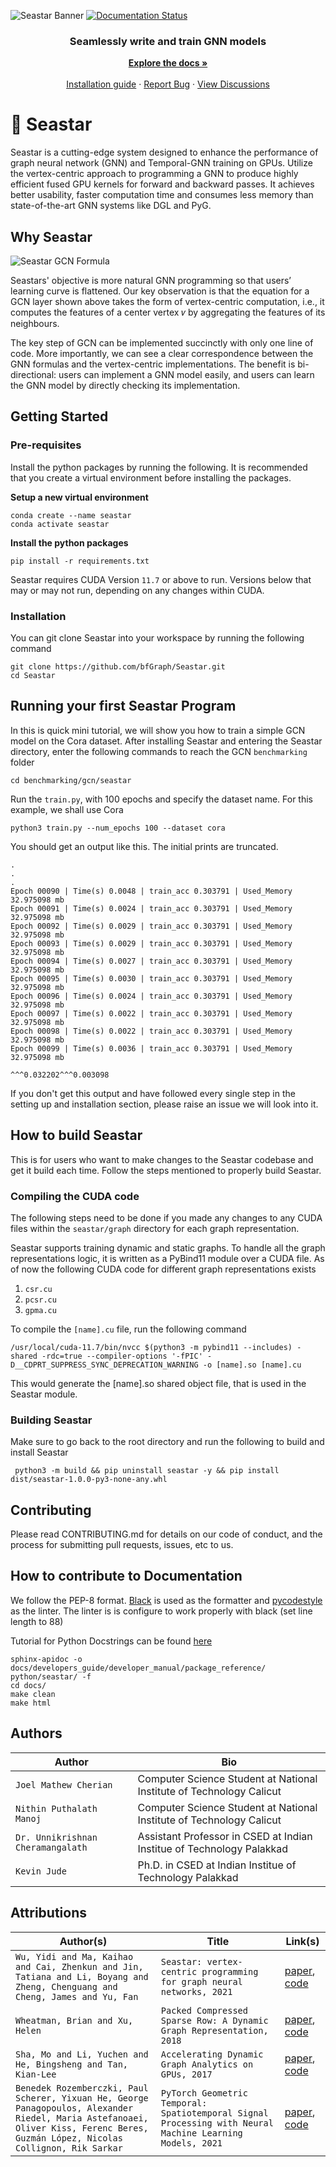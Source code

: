 ![Seastar Banner](https://github.com/bfGraph/Seastar/blob/main/assets/Seastar%20Banner.png?raw=true)
[![Documentation Status](https://readthedocs.org/projects/seastar/badge/?version=latest)](https://seastar.readthedocs.io/en/latest/?badge=latest)

<div align="center">
  <h3 align="center">Seamlessly write and train GNN models</h3>

  <p align="center">
    <a href="https://seastar.readthedocs.io/en/latest/"><strong>Explore the docs »</strong></a>
    <br />
    <br />
    <a href="https://github.com/bfGraph/Seastar/blob/main/INSTALLATION.md">Installation guide</a>
    ·
    <a href="https://github.com/bfGraph/Seastar/issues">Report Bug</a>
    ·
    <a href="https://github.com/bfGraph/Seastar/discussions">View Discussions</a>
  </p>
</div>


# 🌟 Seastar

Seastar is a cutting-edge system designed to enhance the performance of graph neural network (GNN) and Temporal-GNN training on GPUs. Utilize the vertex-centric approach to programming a GNN to produce highly efficient fused GPU kernels for forward and backward passes. It achieves better usability, faster computation time and consumes less memory than state-of-the-art GNN systems like DGL and PyG.

## Why Seastar

![Seastar GCN Formula](https://github.com/bfGraph/Seastar/blob/main/assets/Seastar%20GCN%20Formula.png?raw=true)

Seastars' objective is more natural GNN programming so that users’ learning curve is flattened. Our key observation is that the equation for a GCN layer shown above takes the form of vertex-centric computation, i.e., it computes the features of a center vertex 𝑣 by aggregating the features of its neighbours.

The key step of GCN can be implemented succinctly with only one line of code. More importantly, we can see a clear correspondence between the GNN formulas and the vertex-centric implementations. The benefit is bi-directional: users can implement a GNN model easily, and users can learn the GNN model by directly checking its implementation.

## Getting Started

### Pre-requisites

Install the python packages by running the following. It is recommended that you create a virtual environment before installing the packages.

**Setup a new virtual environment**
```
conda create --name seastar
conda activate seastar
```

**Install the python packages**
```
pip install -r requirements.txt
```

Seastar requires CUDA Version `11.7` or above to run. Versions below that may or may not run, depending on any changes within CUDA.

### Installation

You can git clone Seastar into your workspace by running the following command

```
git clone https://github.com/bfGraph/Seastar.git
cd Seastar
```

## Running your first Seastar Program

In this is quick mini tutorial, we will show you how to train a simple GCN model on the Cora dataset. After installing Seastar and entering the Seastar directory, enter the following commands to reach the GCN `benchmarking` folder

```
cd benchmarking/gcn/seastar
```

Run the `train.py`, with 100 epochs and specify the dataset name. For this example, we shall use Cora

```
python3 train.py --num_epochs 100 --dataset cora
```

You should get an output like this. The initial prints are truncated.

```
.
.
.
Epoch 00090 | Time(s) 0.0048 | train_acc 0.303791 | Used_Memory 32.975098 mb
Epoch 00091 | Time(s) 0.0024 | train_acc 0.303791 | Used_Memory 32.975098 mb
Epoch 00092 | Time(s) 0.0029 | train_acc 0.303791 | Used_Memory 32.975098 mb
Epoch 00093 | Time(s) 0.0029 | train_acc 0.303791 | Used_Memory 32.975098 mb
Epoch 00094 | Time(s) 0.0027 | train_acc 0.303791 | Used_Memory 32.975098 mb
Epoch 00095 | Time(s) 0.0030 | train_acc 0.303791 | Used_Memory 32.975098 mb
Epoch 00096 | Time(s) 0.0024 | train_acc 0.303791 | Used_Memory 32.975098 mb
Epoch 00097 | Time(s) 0.0022 | train_acc 0.303791 | Used_Memory 32.975098 mb
Epoch 00098 | Time(s) 0.0022 | train_acc 0.303791 | Used_Memory 32.975098 mb
Epoch 00099 | Time(s) 0.0036 | train_acc 0.303791 | Used_Memory 32.975098 mb

^^^0.032202^^^0.003098
```

If you don't get this output and have followed every single step in the setting up and installation section, please raise an issue we will look into it.

## How to build Seastar

This is for users who want to make changes to the Seastar codebase and get it build each time. Follow the steps mentioned to properly build Seastar.

### Compiling the CUDA code

The following steps need to be done if you made any changes to any CUDA files within the `seastar/graph` directory for each graph representation.

Seastar supports training dynamic and static graphs. To handle all the graph representations logic, it is written as a PyBind11 module over a CUDA file. As of now the following CUDA code for different graph representations exists

1. `csr.cu`
2. `pcsr.cu`
3. `gpma.cu`

To compile the `[name].cu` file, run the following command

```
/usr/local/cuda-11.7/bin/nvcc $(python3 -m pybind11 --includes) -shared -rdc=true --compiler-options '-fPIC' -D__CDPRT_SUPPRESS_SYNC_DEPRECATION_WARNING -o [name].so [name].cu
```
This would generate the [name].so shared object file, that is used in the Seastar module. 

### Building Seastar

Make sure to go back to the root directory and run the following to build and install Seastar

```
 python3 -m build && pip uninstall seastar -y && pip install dist/seastar-1.0.0-py3-none-any.whl
```

## Contributing

Please read CONTRIBUTING.md for details on our code of conduct, and the process for submitting pull requests, issues, etc to us.

## How to contribute to Documentation

We follow the PEP-8 format. [Black](https://pypi.org/project/black/) is used as the formatter and [pycodestyle](https://pypi.org/project/pycodestyle/) as the linter. The linter is is configure to work properly with black (set line length to 88)

Tutorial for Python Docstrings can be found [here](https://sphinx-rtd-tutorial.readthedocs.io/en/latest/docstrings.html)

```
sphinx-apidoc -o docs/developers_guide/developer_manual/package_reference/ python/seastar/ -f
cd docs/
make clean
make html
```
## Authors

| Author | Bio |
| --- | --- |
| `Joel Mathew Cherian` | Computer Science Student at National Institute of Technology Calicut |
| `Nithin Puthalath Manoj` | Computer Science Student at National Institute of Technology Calicut |
| `Dr. Unnikrishnan Cheramangalath` | Assistant Professor in CSED at Indian Institue of Technology Palakkad |
| `Kevin Jude` | Ph.D. in CSED at Indian Institue of Technology Palakkad |

## Attributions

| Author(s) | Title | Link(s) |
| --- | --- | --- |
| `Wu, Yidi and Ma, Kaihao and Cai, Zhenkun and Jin, Tatiana and Li, Boyang and Zheng, Chenguang and Cheng, James and Yu, Fan` | `Seastar: vertex-centric programming for graph neural networks, 2021` | [paper](https://doi.org/10.1145/3447786.3456247), [code](https://zenodo.org/record/4988602)
| `Wheatman, Brian and Xu, Helen` | `Packed Compressed Sparse Row: A Dynamic Graph Representation, 2018` | [paper](https://ieeexplore.ieee.org/abstract/document/8547566), [code](https://github.com/wheatman/Packed-Compressed-Sparse-Row)
| `Sha, Mo and Li, Yuchen and He, Bingsheng and Tan, Kian-Lee` | `Accelerating Dynamic Graph Analytics on GPUs, 2017` | [paper](http://www.vldb.org/pvldb/vol11/p107-sha.pdf), [code](https://github.com/desert0616/gpma_demo)
| `Benedek Rozemberczki, Paul Scherer, Yixuan He, George Panagopoulos, Alexander Riedel, Maria Astefanoaei, Oliver Kiss, Ferenc Beres, Guzmán López, Nicolas Collignon, Rik Sarkar` | `PyTorch Geometric Temporal: Spatiotemporal Signal Processing with Neural Machine Learning Models, 2021` | [paper](https://arxiv.org/pdf/2104.07788.pdf), [code](https://github.com/benedekrozemberczki/pytorch_geometric_temporal)

